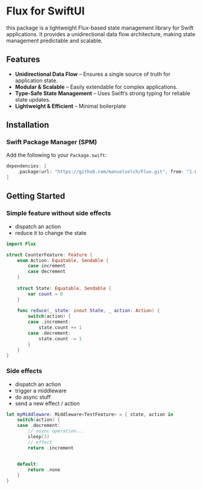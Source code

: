 # Flux for SwiftUI

this package is a lightweight Flux-based state management library for Swift applications. 
It provides a unidirectional data flow architecture, making state management predictable and scalable.

## Features

- **Unidirectional Data Flow** – Ensures a single source of truth for application state.  
- **Modular & Scalable** – Easily extendable for complex applications.  
- **Type-Safe State Management** – Uses Swift’s strong typing for reliable state updates.  
- **Lightweight & Efficient** – Minimal boilerplate 

## Installation

### Swift Package Manager (SPM)

Add the following to your `Package.swift`:

```swift
dependencies: [
    .package(url: "https://github.com/manuelselch/Flux.git", from: "1.0.0")
]
```

## Getting Started
### Simple feature without side effects
- dispatch an action
- reduce it to change the state

```swift
import Flux

struct CounterFeature: Feature {
    enum Action: Equatable, Sendable {
        case increment
        case decrement
    }
    
    struct State: Equatable, Sendable {
        var count = 0
    }
    
    func reduce(_ state: inout State, _ action: Action) {
        switch(action) {
        case .increment:
            state.count += 1
        case .decrement:
            state.count -= 1
        }
    }
}
```

### Side effects
- dispatch an action
- trigger a middleware
- do async stuff
- send a new effect / action

```swift
let myMiddleware: Middleware<TestFeature> = { state, action in
    switch(action) {
    case .decrement:
        // async operation...
        sleep(3)
        // effect
        return .increment


    default:
        return .none
    }
}
```
